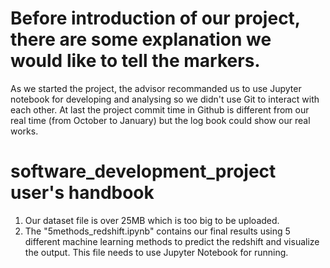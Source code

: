 # Before introduction of our project, there are some explanation we would like to tell the markers. 
As we started the project, the advisor recommanded us to use Jupyter notebook for developing and analysing so we didn't use Git to interact with each other.
At last the project commit time in Github is different from our real time (from October to January) but the log book could show our real works.


# software_development_project user's handbook
1. Our dataset file is over 25MB which is too big to be uploaded.
2. The "5methods_redshift.ipynb" contains our final results using 5 different machine learning methods to predict the redshift and visualize the output. This file needs to use Jupyter Notebook for running.

#
